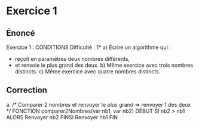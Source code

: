 # Exercice 1

## Énoncé
Exercice 1 : CONDITIONS
Difficulté : 1*
a) Écrire un algorithme qui :
- reçoit en paramètres deux nombres différents,
- et renvoie le plus grand des deux.
b) Même exercice avec trois nombres distincts.
c) Même exercice avec quatre nombres distincts. 

## Correction
a.
/*
    Comparer 2 nombres et renvoyer le plus grand
        => renvoyer 1 des deux
*/
FONCTION comparer2Nombres(var nb1, var nb2)
DÉBUT
    SI nb2 > nb1 ALORS
        Renvoyer nb2
    FINSI
    Renvoyer nb1
FIN

